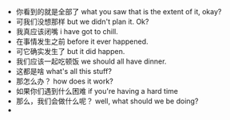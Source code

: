 - 你看到的就是全部了
what you saw that is the extent of it, okay?
- 可我们没想那样
but we didn't plan it. Ok?
- 我真应该闭嘴
i have got to chill.
- 在事情发生之前
before it ever happened.
- 可它确实发生了
but it did happen.
 - 我们应该一起吃顿饭
 we should all have dinner.
 - 这都是啥
 what's all this stuff?
 - 那怎么办？
 how does it work?
 - 如果你们遇到什么困难
 if you're having a hard time
 - 那么，我们会做什么呢？
 well, what should we be doing?
 - 